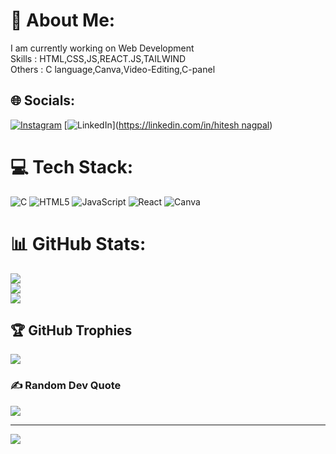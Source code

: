 # 💫 About Me:
I am currently working on Web Development<br>Skills : HTML,CSS,JS,REACT.JS,TAILWIND<br>Others : C language,Canva,Video-Editing,C-panel<br>


## 🌐 Socials:
[![Instagram](https://img.shields.io/badge/Instagram-%23E4405F.svg?logo=Instagram&logoColor=white)](https://instagram.com/official._.hunny) [![LinkedIn](https://img.shields.io/badge/LinkedIn-%230077B5.svg?logo=linkedin&logoColor=white)]([https://linkedin.com/in/hitesh nagpal](https://www.linkedin.com/in/hitesh-nagpal-b55285243/)) 

# 💻 Tech Stack:
![C](https://img.shields.io/badge/c-%2300599C.svg?style=for-the-badge&logo=c&logoColor=white) ![HTML5](https://img.shields.io/badge/html5-%23E34F26.svg?style=for-the-badge&logo=html5&logoColor=white) ![JavaScript](https://img.shields.io/badge/javascript-%23323330.svg?style=for-the-badge&logo=javascript&logoColor=%23F7DF1E) ![React](https://img.shields.io/badge/react-%2320232a.svg?style=for-the-badge&logo=react&logoColor=%2361DAFB) ![Canva](https://img.shields.io/badge/Canva-%2300C4CC.svg?style=for-the-badge&logo=Canva&logoColor=white)
# 📊 GitHub Stats:
![](https://github-readme-stats.vercel.app/api?username=hiteshcoder13&theme=dark&hide_border=false&include_all_commits=false&count_private=false)<br/>
![](https://github-readme-streak-stats.herokuapp.com/?user=hiteshcoder13&theme=dark&hide_border=false)<br/>
![](https://github-readme-stats.vercel.app/api/top-langs/?username=hiteshcoder13&theme=dark&hide_border=false&include_all_commits=false&count_private=false&layout=compact)

## 🏆 GitHub Trophies
![](https://github-profile-trophy.vercel.app/?username=hiteshcoder13&theme=radical&no-frame=false&no-bg=true&margin-w=4)

### ✍️ Random Dev Quote
![](https://quotes-github-readme.vercel.app/api?type=horizontal&theme=radical)





---
[![](https://visitcount.itsvg.in/api?id=hiteshcoder13&icon=0&color=0)](https://visitcount.itsvg.in)

<!-- Proudly created with GPRM ( https://gprm.itsvg.in ) -->
